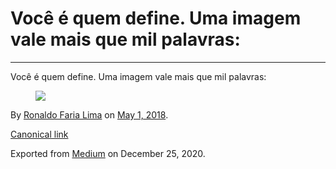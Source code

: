 Você é quem define. Uma imagem vale mais que mil palavras:
==========================================================

------------------------------------------------------------------------

Você é quem define. Uma imagem vale mais que mil palavras:

<figure>
<img src="https://cdn-images-1.medium.com/max/800/1*ecvAZlUgFzFIwnmkJ7X0bA.png" class="graf-image" />
</figure>

By
<a href="https://medium.com/@ronaldolima" class="p-author h-card">Ronaldo Faria Lima</a>
on [May 1, 2018](https://medium.com/p/caa45ae44526).

<a href="https://medium.com/@ronaldolima/voc%C3%AA-%C3%A9-quem-define-uma-imagem-vale-mais-que-mil-palavras-caa45ae44526" class="p-canonical">Canonical link</a>

Exported from [Medium](https://medium.com) on December 25, 2020.
